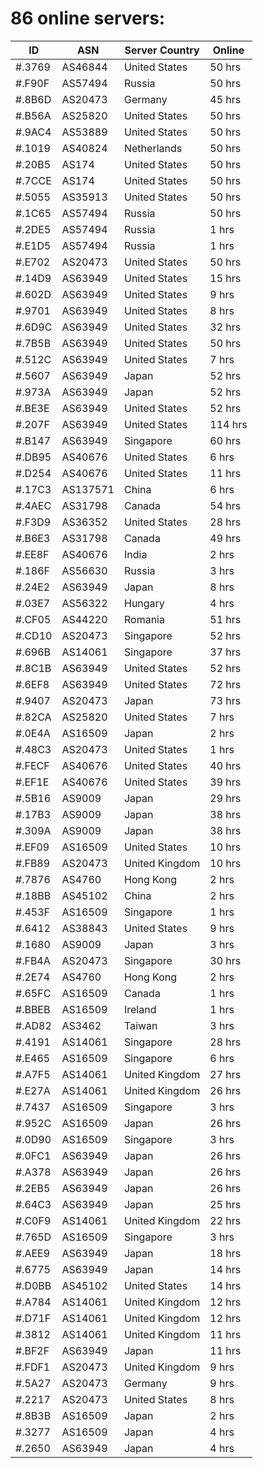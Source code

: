 # 86 online servers:

| ID | ASN | Server Country | Online |
| ------ | ------ | ------ | ------ |
| #.3769 | AS46844 | United States | 50 hrs |
| #.F90F | AS57494 | Russia | 50 hrs |
| #.8B6D | AS20473 | Germany | 45 hrs |
| #.B56A | AS25820 | United States | 50 hrs |
| #.9AC4 | AS53889 | United States | 50 hrs |
| #.1019 | AS40824 | Netherlands | 50 hrs |
| #.20B5 | AS174 | United States | 50 hrs |
| #.7CCE | AS174 | United States | 50 hrs |
| #.5055 | AS35913 | United States | 50 hrs |
| #.1C65 | AS57494 | Russia | 50 hrs |
| #.2DE5 | AS57494 | Russia | 1 hrs |
| #.E1D5 | AS57494 | Russia | 1 hrs |
| #.E702 | AS20473 | United States | 50 hrs |
| #.14D9 | AS63949 | United States | 15 hrs |
| #.602D | AS63949 | United States | 9 hrs |
| #.9701 | AS63949 | United States | 8 hrs |
| #.6D9C | AS63949 | United States | 32 hrs |
| #.7B5B | AS63949 | United States | 50 hrs |
| #.512C | AS63949 | United States | 7 hrs |
| #.5607 | AS63949 | Japan | 52 hrs |
| #.973A | AS63949 | Japan | 52 hrs |
| #.BE3E | AS63949 | United States | 52 hrs |
| #.207F | AS63949 | United States | 114 hrs |
| #.B147 | AS63949 | Singapore | 60 hrs |
| #.DB95 | AS40676 | United States | 6 hrs |
| #.D254 | AS40676 | United States | 11 hrs |
| #.17C3 | AS137571 | China | 6 hrs |
| #.4AEC | AS31798 | Canada | 54 hrs |
| #.F3D9 | AS36352 | United States | 28 hrs |
| #.B6E3 | AS31798 | Canada | 49 hrs |
| #.EE8F | AS40676 | India | 2 hrs |
| #.186F | AS56630 | Russia | 3 hrs |
| #.24E2 | AS63949 | Japan | 8 hrs |
| #.03E7 | AS56322 | Hungary | 4 hrs |
| #.CF05 | AS44220 | Romania | 51 hrs |
| #.CD10 | AS20473 | Singapore | 52 hrs |
| #.696B | AS14061 | Singapore | 37 hrs |
| #.8C1B | AS63949 | United States | 52 hrs |
| #.6EF8 | AS63949 | United States | 72 hrs |
| #.9407 | AS20473 | Japan | 73 hrs |
| #.82CA | AS25820 | United States | 7 hrs |
| #.0E4A | AS16509 | Japan | 2 hrs |
| #.48C3 | AS20473 | United States | 1 hrs |
| #.FECF | AS40676 | United States | 40 hrs |
| #.EF1E | AS40676 | United States | 39 hrs |
| #.5B16 | AS9009 | Japan | 29 hrs |
| #.17B3 | AS9009 | Japan | 38 hrs |
| #.309A | AS9009 | Japan | 38 hrs |
| #.EF09 | AS16509 | United States | 10 hrs |
| #.FB89 | AS20473 | United Kingdom | 10 hrs |
| #.7876 | AS4760 | Hong Kong | 2 hrs |
| #.18BB | AS45102 | China | 2 hrs |
| #.453F | AS16509 | Singapore | 1 hrs |
| #.6412 | AS38843 | United States | 9 hrs |
| #.1680 | AS9009 | Japan | 3 hrs |
| #.FB4A | AS20473 | Singapore | 30 hrs |
| #.2E74 | AS4760 | Hong Kong | 2 hrs |
| #.65FC | AS16509 | Canada | 1 hrs |
| #.BBEB | AS16509 | Ireland | 1 hrs |
| #.AD82 | AS3462 | Taiwan | 3 hrs |
| #.4191 | AS14061 | Singapore | 28 hrs |
| #.E465 | AS16509 | Singapore | 6 hrs |
| #.A7F5 | AS14061 | United Kingdom | 27 hrs |
| #.E27A | AS14061 | United Kingdom | 26 hrs |
| #.7437 | AS16509 | Singapore | 3 hrs |
| #.952C | AS16509 | Japan | 26 hrs |
| #.0D90 | AS16509 | Singapore | 3 hrs |
| #.0FC1 | AS63949 | Japan | 26 hrs |
| #.A378 | AS63949 | Japan | 26 hrs |
| #.2EB5 | AS63949 | Japan | 26 hrs |
| #.64C3 | AS63949 | Japan | 25 hrs |
| #.C0F9 | AS14061 | United Kingdom | 22 hrs |
| #.765D | AS16509 | Singapore | 3 hrs |
| #.AEE9 | AS63949 | Japan | 18 hrs |
| #.6775 | AS63949 | Japan | 14 hrs |
| #.D0BB | AS45102 | United States | 14 hrs |
| #.A784 | AS14061 | United Kingdom | 12 hrs |
| #.D71F | AS14061 | United Kingdom | 12 hrs |
| #.3812 | AS14061 | United Kingdom | 11 hrs |
| #.BF2F | AS63949 | Japan | 11 hrs |
| #.FDF1 | AS20473 | United Kingdom | 9 hrs |
| #.5A27 | AS20473 | Germany | 9 hrs |
| #.2217 | AS20473 | United States | 8 hrs |
| #.8B3B | AS16509 | Japan | 2 hrs |
| #.3277 | AS16509 | Japan | 4 hrs |
| #.2650 | AS63949 | Japan | 4 hrs |

